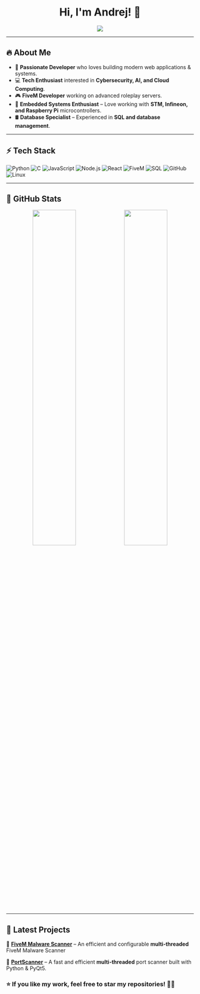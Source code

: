 <h1 align="center">Hi, I'm Andrej! 👋</h1>

<p align="center">
  <img src="https://readme-typing-svg.herokuapp.com?font=Fira+Code&size=22&pause=1000&color=00F7FF&center=true&vCenter=true&width=500&lines=Full-Stack+Developer;Cybersecurity+Enthusiast;Embedded+Systems+Fan;Always+learning+new+things!">
</p>

---

## 🔥 About Me
- 🚀 **Passionate Developer** who loves building modern web applications & systems.
- 💻 **Tech Enthusiast** interested in **Cybersecurity, AI, and Cloud Computing**.
- 🎮 **FiveM Developer** working on advanced roleplay servers.
- 🔬 **Embedded Systems Enthusiast** – Love working with **STM, Infineon, and Raspberry Pi** microcontrollers.
- 🛢️ **Database Specialist** – Experienced in **SQL and database management**.

---

## ⚡ Tech Stack
![Python](https://img.shields.io/badge/Python-3776AB?style=for-the-badge&logo=python&logoColor=white)
![C](https://img.shields.io/badge/C-00599C?style=for-the-badge&logo=c&logoColor=white)
![JavaScript](https://img.shields.io/badge/JavaScript-F7DF1E?style=for-the-badge&logo=javascript&logoColor=black)
![Node.js](https://img.shields.io/badge/Node.js-43853D?style=for-the-badge&logo=node.js&logoColor=white)
![React](https://img.shields.io/badge/React-20232A?style=for-the-badge&logo=react&logoColor=61DAFB)
![FiveM](https://img.shields.io/badge/FiveM-FF5500?style=for-the-badge&logo=fivem&logoColor=white)
![SQL](https://img.shields.io/badge/SQL-4479A1?style=for-the-badge&logo=postgresql&logoColor=white)
![GitHub](https://img.shields.io/badge/GitHub-181717?style=for-the-badge&logo=github&logoColor=white)
![Linux](https://img.shields.io/badge/Linux-FCC624?style=for-the-badge&logo=linux&logoColor=black)

---

## 🚀 GitHub Stats
<p align="center">
  <img width="48%" src="https://github-readme-stats.vercel.app/api?username=andrejmaricc&show_icons=true&theme=tokyonight" />
  <img width="48%" src="https://github-readme-streak-stats.herokuapp.com/?user=andrejmaricc&theme=tokyonight" />
</p>

---

## 🎯 Latest Projects

🔹 **[FiveM Malware Scanner](https://github.com/andrejmaricc/FiveM-Malware-Scanner)** – An efficient and configurable **multi-threaded** FiveM Malware Scanner 

🔹 **[PortScanner](https://github.com/andrejmaricc/PortScanner)** – A fast and efficient **multi-threaded** port scanner built with Python & PyQt5.  


### ⭐ If you like my work, feel free to **star my repositories**! 🚀😊
